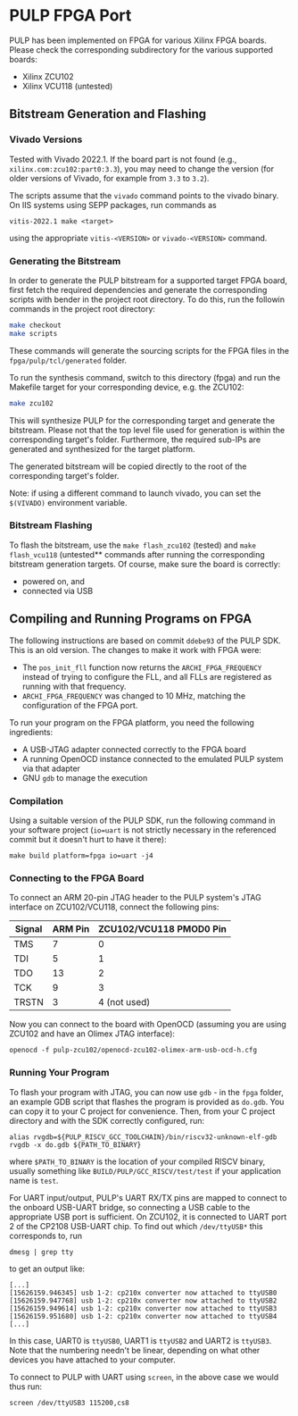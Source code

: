 # PULP FPGA Port

PULP has been implemented on FPGA for various Xilinx FPGA boards. Please check the corresponding
subdirectory for the various supported boards:

* Xilinx ZCU102
* Xilinx VCU118 (untested)

## Bitstream Generation and Flashing

### Vivado Versions
Tested with Vivado 2022.1. If the board part is not found (e.g., `xilinx.com:zcu102:part0:3.3`), you may need to change the version (for older versions of Vivado, for example from `3.3` to `3.2`).

The scripts assume that the `vivado` command points to the vivado binary. On IIS systems using SEPP packages, run commands as 
```
vitis-2022.1 make <target>
```
using the appropriate `vitis-<VERSION>` or `vivado-<VERSION>` command.

### Generating the Bitstream
In order to generate the PULP bitstream for a supported target FPGA board, first fetch the required
dependencies and generate the corresponding scripts with bender in the project root directory. To
do this, run the followin commands in the project root directory:

```bash
make checkout
make scripts
```

These commands will generate the sourcing scripts for the FPGA files in the
`fpga/pulp/tcl/generated` folder. 

To run the synthesis command, switch to this directory (fpga) and run the Makefile target for your
corresponding device, e.g. the ZCU102:

```bash
make zcu102
```

This will synthesize PULP for the corresponding target and generate the bitstream. Please not that
the top level file used for generation is within the corresponding target's folder. Furthermore,
the required sub-IPs are generated and synthesized for the target platform. 

The generated bitstream will be copied directly to the root of the corresponding target's folder.

Note: if using a different command to launch vivado, you can set the `$(VIVADO)` environment variable.

### Bitstream Flashing

To flash the bitstream, use the `make flash_zcu102` (tested) and `make flash_vcu118` (untested** commands after running the corresponding bitstream generation targets. Of course, make sure the board is correctly:
* powered on, and
* connected via USB

## Compiling and Running Programs on FPGA

The following instructions are based on commit `ddebe93` of the PULP SDK. This is an old version. The changes to make it work with FPGA were:
* The `pos_init_fll` function now returns the `ARCHI_FPGA_FREQUENCY` instead of trying to configure the FLL, and all FLLs are registered as running with that frequency.
* `ARCHI_FPGA_FREQUENCY` was changed to 10 MHz, matching the configuration of the FPGA port.

To run your program on the FPGA platform, you need the following ingredients:
* A USB-JTAG adapter connected correctly to the FPGA board
* A running OpenOCD instance connected to the emulated PULP system via that adapter
* GNU `gdb` to manage the execution

### Compilation

Using a suitable version of the PULP SDK, run the following command in your software project (`io=uart` is not strictly necessary in the referenced commit but it doesn't hurt to have it there):
```
make build platform=fpga io=uart -j4
```
### Connecting to the FPGA Board
To connect an ARM 20-pin JTAG header to the PULP system's JTAG interface on ZCU102/VCU118, connect the following pins:


| Signal | ARM Pin | ZCU102/VCU118 PMOD0 Pin |
|--------|---------|-------------------------|
| TMS    | 7       | 0                       |
| TDI    | 5       | 1                       |
| TDO    | 13      | 2                       |
| TCK    | 9       | 3                       |
| TRSTN  | 3       | 4 (not used)            |


Now you can connect to the board with OpenOCD (assuming you are using ZCU102 and have an Olimex JTAG interface):
```
openocd -f pulp-zcu102/openocd-zcu102-olimex-arm-usb-ocd-h.cfg
```

### Running Your Program

To flash your program with JTAG, you can now use `gdb` - in the `fpga` folder, an example GDB script that flashes the program is provided as `do.gdb`. You can copy it to your C project for convenience. Then, from your C project directory and with the SDK correctly configured, run:
```
alias rvgdb=${PULP_RISCV_GCC_TOOLCHAIN}/bin/riscv32-unknown-elf-gdb
rvgdb -x do.gdb ${PATH_TO_BINARY}
```
where `$PATH_TO_BINARY` is the location of your compiled RISCV binary, usually something like `BUILD/PULP/GCC_RISCV/test/test` if your application name is `test`.

For UART input/output, PULP's UART RX/TX pins are mapped to connect to the onboard USB-UART bridge, so connecting a USB cable to the appropriate USB port is sufficient. On ZCU102, it is connected to UART port 2 of the CP2108 USB-UART chip. To find out which `/dev/ttyUSB*` this corresponds to, run 
```
dmesg | grep tty
```
to get an output like:
```
[...]
[15626159.946345] usb 1-2: cp210x converter now attached to ttyUSB0
[15626159.947768] usb 1-2: cp210x converter now attached to ttyUSB2
[15626159.949614] usb 1-2: cp210x converter now attached to ttyUSB3
[15626159.951680] usb 1-2: cp210x converter now attached to ttyUSB4
[...]
```

In this case, UART0 is `ttyUSB0`, UART1 is `ttyUSB2` and UART2 is `ttyUSB3`. Note that the numbering needn't be linear, depending on what other devices you have attached to your computer.

To connect to PULP with UART using `screen`, in the above case we would thus run:

`screen /dev/ttyUSB3 115200,cs8`

